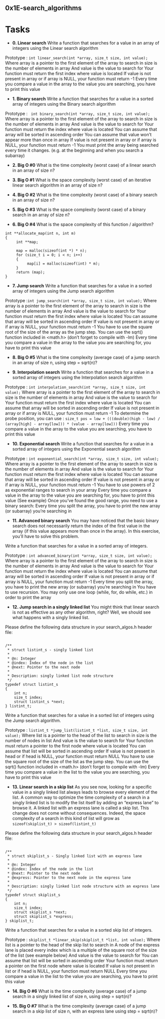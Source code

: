 ## 0x1E-search_algorithms


# Tasks

* **0. Linear search**
Write a function that searches for a value in an array of integers using the Linear search algorithm

Prototype : ``` int linear_search(int *array, size_t size, int value); ```
Where array is a pointer to the first element of the array to search in
size is the number of elements in array
And value is the value to search for
Your function must return the first index where value is located
If value is not present in array or if array is NULL, your function must return -1
Every time you compare a value in the array to the value you are searching, you have to print this value


* **1. Binary search**
Write a function that searches for a value in a sorted array of integers using the Binary search algorithm

Prototype : ``` int binary_search(int *array, size_t size, int value);```
Where array is a pointer to the first element of the array to search in
size is the number of elements in array
And value is the value to search for
Your function must return the index where value is located
You can assume that array will be sorted in ascending order
You can assume that value won’t appear more than once in array
If value is not present in array or if array is NULL, your function must return -1
You must print the array being searched every time it changes. (e.g. at the beginning and when you search a subarray)


* **2. Big O #0**
What is the time complexity (worst case) of a linear search in an array of size n?



* **3. Big O #1**
What is the space complexity (worst case) of an iterative linear search algorithm in an array of size n?


* **4. Big O #2**
What is the time complexity (worst case) of a binary search in an array of size n?


* **5. Big O #3**
What is the space complexity (worst case) of a binary search in an array of size n?


* **6. Big O #4**
What is the space complexity of this function / algorithm?
```
int **allocate_map(int n, int m)
{
     int **map;

     map = malloc(sizeof(int *) * n);
     for (size_t i = 0; i < n; i++)
     {
          map[i] = malloc(sizeof(int) * m);
     }
     return (map);
}
```


* **7. Jump search**
Write a function that searches for a value in a sorted array of integers using the Jump search algorithm
 
Prototype :``` int jump_search(int *array, size_t size, int value); ```
Where array is a pointer to the first element of the array to search in
size is the number of elements in array
And value is the value to search for
Your function must return the first index where value is located
You can assume that array will be sorted in ascending order
If value is not present in array or if array is NULL, your function must return -1
You have to use the square root of the size of the array as the jump step.
You can use the sqrt() function included in <math.h> (don’t forget to compile with -lm)
Every time you compare a value in the array to the value you are searching for, you have to print this value


* **8. Big O #5**
What is the time complexity (average case) of a jump search in an array of size n, using step = sqrt(n)?


* **9. Interpolation search**
Write a function that searches for a value in a sorted array of integers using the Interpolation search algorithm

Prototype : ``` int interpolation_search(int *array, size_t size, int value); ```
Where array is a pointer to the first element of the array to search in
size is the number of elements in array
And value is the value to search for
Your function must return the first index where value is located
You can assume that array will be sorted in ascending order
If value is not present in array or if array is NULL, your function must return -1
To determine the probe position, you can use : ``` size_t pos = low + (((double)(high - low) / (array[high] - array[low])) * (value - array[low])) ```
Every time you compare a value in the array to the value you are searching, you have to print this value


* **10. Exponential search**
Write a function that searches for a value in a sorted array of integers using the Exponential search algorithm

Prototype : ``` int exponential_search(int *array, size_t size, int value); ```
Where array is a pointer to the first element of the array to search in
size is the number of elements in array
And value is the value to search for
Your function must return the first index where value is located
You can assume that array will be sorted in ascending order
If value is not present in array or if array is NULL, your function must return -1
You have to use powers of 2 as exponential ranges to search in your array
Every time you compare a value in the array to the value you are searching for, you have to print this value (See example)
Once you’ve found the good range, you need to use a binary search:
Every time you split the array, you have to print the new array (or subarray) you’re searching in

* **11. Advanced binary search**
You may have noticed that the basic binary search does not necessarily return the index of the first value in the array (if this value appears more than once in the array). In this exercise, you’ll have to solve this problem.

Write a function that searches for a value in a sorted array of integers.

Prototype : ``` int advanced_binary(int *array, size_t size, int value); ```
Where array is a pointer to the first element of the array to search in
size is the number of elements in array
And value is the value to search for
Your function must return the index where value is located
You can assume that array will be sorted in ascending order
If value is not present in array or if array is NULL, your function must return -1
Every time you split the array, you have to print the new array (or subarray) you’re searching in
You have to use recursion. You may only use one loop (while, for, do while, etc.) in order to print the array


* **12. Jump search in a singly linked list**
You might think that linear search is not as effective as any other algorithm, right? Well, we should see what happens with a singly linked list.

Please define the following data structure in your search_algos.h header file:

```

/**
 * struct listint_s - singly linked list
 *
 * @n: Integer
 * @index: Index of the node in the list
 * @next: Pointer to the next node
 *
 * Description: singly linked list node structure
 */
typedef struct listint_s
{
    int n;
    size_t index;
    struct listint_s *next;
} listint_t;

```
Write a function that searches for a value in a sorted list of integers using the Jump search algorithm.

Prototype : ``` listint_t *jump_list(listint_t *list, size_t size, int value); ```
Where list is a pointer to the head of the list to search in
size is the number of nodes in list
And value is the value to search for
Your function must return a pointer to the first node where value is located
You can assume that list will be sorted in ascending order
If value is not present in head or if head is NULL, your function must return NULL
You have to use the square root of the size of the list as the jump step.
You can use the sqrt() function included in <math.h> (don’t forget to compile with -lm)
Every time you compare a value in the list to the value you are searching, you have to print this value


* **13. Linear search in a skip list**
As you see now, looking for a specific value in a singly linked list always leads to browse every element of the list. A common way to optimize the time complexity of a search in a singly linked list is to modify the list itself by adding an “express lane” to browse it. A linked list with an express lane is called a skip list. This change does not come without consequences. Indeed, the space complexity of a search in this kind of list will grow as ``` sizeof(skiplist_t) > sizeof(listint_t) ```

Please define the following data structure in your search_algos.h header file:
```

/**
 * struct skiplist_s - Singly linked list with an express lane
 *
 * @n: Integer
 * @index: Index of the node in the list
 * @next: Pointer to the next node
 * @express: Pointer to the next node in the express lane
 *
 * Description: singly linked list node structure with an express lane
 */
typedef struct skiplist_s
{
    int n;
    size_t index;
    struct skiplist_s *next;
    struct skiplist_s *express;
} skiplist_t;

```

Write a function that searches for a value in a sorted skip list of integers.

Prototype : ``` skiplist_t *linear_skip(skiplist_t *list, int value); ```
Where list is a pointer to the head of the skip list to search in
A node of the express lane is placed every index which is a multiple of the square root of the size of the list (see example below)
And value is the value to search for
You can assume that list will be sorted in ascending order
Your function must return a pointer on the first node where value is located
If value is not present in list or if head is NULL, your function must return NULL
Every time you compare a value in the list to the value you are searching, you have to print this value


* **14. Big O #6**
What is the time complexity (average case) of a jump search in a singly linked list of size n, using step = sqrt(n)?


* **15. Big O #7**
What is the time complexity (average case) of a jump search in a skip list of size n, with an express lane using step = sqrt(n)?
